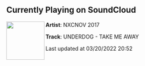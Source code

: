 ## Currently Playing on SoundCloud

[<img align="left" width="100" src="https://i1.sndcdn.com/artworks-000251633968-5kz5lh-t500x500.jpg">](https://soundcloud.com/nxcnov17/nxcnov5)

**Artist**: NXCNOV 2017 

**Track**: UNDERDOG - TAKE ME AWAY

Last updated at 03/20/2022 20:52
